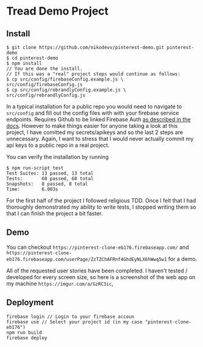 # Tread Demo Project
## Install
    $ git clone https://github.com/nikodevv/pinterest-demo.git pinterest-demo
    $ cd pinterest-demo
    $ npm install
    // You are done the install. 
    // If this was a "real" project steps would continue as follows:
    $ cp src/config/firebaseConfig.example.js \ 
    src/config/firebaseConfig.js
    $ cp src/config/rebrandlyConfig.example.js \ 
    src/config/rebrandlyConfig.js
In a typical installation for a public repo you would need to navigate to `src/config` and fill out the config files with with your firebase service endpoints.
Requires Github to be linked Firebase Auth [as described in the docs](https://firebase.google.com/docs/auth/web/github-auth).
However to make things easier for anyone taking a look at this project, I have comitted my secrets/apikeys and so the last 2 steps are unnecessary. Again, I want to stress that I would never 
actually commit my api keys to a public repo in a real project.

You can verify the installation by running 

    $ npm run-script test
    Test Suites: 13 passed, 13 total
    Tests:       60 passed, 60 total
    Snapshots:   8 passed, 8 total
    Time:        6.003s

For the first half of the project I followed religious TDD. Once I felt that I had 
thoroughly demonstrated my ability to write tests, I stopped writing them 
so that I can finish the project a bit faster.

## Demo
You can checkout `https://pinterest-clone-eb176.firebaseapp.com/` and 
`https://pinterest-clone-eb176.firebaseapp.com/userPage/ZzTZChAFRnf4GhdEyNLX6hWwq5w1` 
for a demo.

All of the requested user stories have been completed. I haven't tested / developed for 
every screen size, so here is a screenshot of the web app on my machine `https://imgur.com/a/GzRC3ic`,

## Deployment
    firebase login // Login to your firebase accoun
    firebase use // Select your project id (in my case "pinterest-clone-eb176")
    npm run build
    firebase deploy
 
